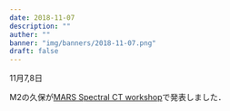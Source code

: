 ```yaml
---
date: 2018-11-07
description: ""
auther: ""
banner: "img/banners/2018-11-07.png"
draft: false
---
```

11月7,8日

M2の久保が[MARS Spectral CT workshop](https://www.cmdt.org.nz/event/mars-spectral-ct-workshop)で発表しました．
